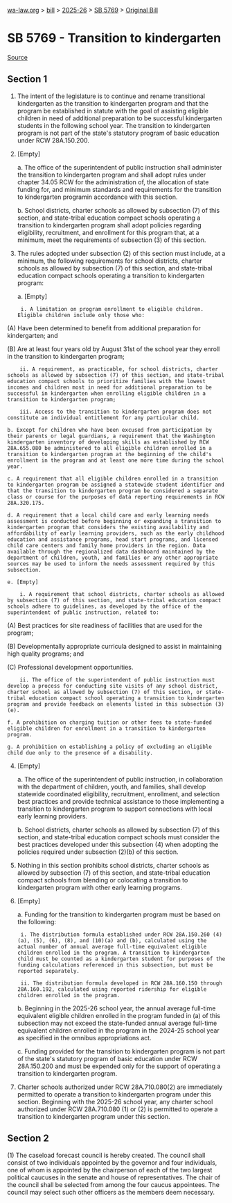 [wa-law.org](/) > [bill](/bill/) > [2025-26](/bill/2025-26/) > [SB 5769](/bill/2025-26/sb/5769/) > [Original Bill](/bill/2025-26/sb/5769/1/)

# SB 5769 - Transition to kindergarten

[Source](http://lawfilesext.leg.wa.gov/biennium/2025-26/Pdf/Bills/Senate%20Bills/5769.pdf)

## Section 1
1. The intent of the legislature is to continue and rename transitional kindergarten as the transition to kindergarten program and that the program be established in statute with the goal of assisting eligible children in need of additional preparation to be successful kindergarten students in the following school year. The transition to kindergarten program is not part of the state's statutory program of basic education under RCW 28A.150.200.

2. [Empty]

    a. The office of the superintendent of public instruction shall administer the transition to kindergarten program and shall adopt rules under chapter 34.05 RCW for the administration of, the allocation of state funding for, and minimum standards and requirements for the transition to kindergarten programin accordance with this section.

    b. School districts, charter schools as allowed by subsection (7) of this section, and state-tribal education compact schools operating a transition to kindergarten program shall adopt policies regarding eligibility, recruitment, and enrollment for this program that, at a minimum, meet the requirements of subsection (3) of this section.

3. The rules adopted under subsection (2) of this section must include, at a minimum, the following requirements for school districts, charter schools as allowed by subsection (7) of this section, and state-tribal education compact schools operating a transition to kindergarten program:

    a. [Empty]

        i. A limitation on program enrollment to eligible children. Eligible children include only those who:

(A) Have been determined to benefit from additional preparation for kindergarten; and

(B) Are at least four years old by August 31st of the school year they enroll in the transition to kindergarten program;

        ii. A requirement, as practicable, for school districts, charter schools as allowed by subsection (7) of this section, and state-tribal education compact schools to prioritize families with the lowest incomes and children most in need for additional preparation to be successful in kindergarten when enrolling eligible children in a transition to kindergarten program;

        iii. Access to the transition to kindergarten program does not constitute an individual entitlement for any particular child.

    b. Except for children who have been excused from participation by their parents or legal guardians, a requirement that the Washington kindergarten inventory of developing skills as established by RCW 28A.655.080 be administered to all eligible children enrolled in a transition to kindergarten program at the beginning of the child's enrollment in the program and at least one more time during the school year.

    c. A requirement that all eligible children enrolled in a transition to kindergarten program be assigned a statewide student identifier and that the transition to kindergarten program be considered a separate class or course for the purposes of data reporting requirements in RCW 28A.320.175.

    d. A requirement that a local child care and early learning needs assessment is conducted before beginning or expanding a transition to kindergarten program that considers the existing availability and affordability of early learning providers, such as the early childhood education and assistance programs, head start programs, and licensed child care centers and family home providers in the region. Data available through the regionalized data dashboard maintained by the department of children, youth, and families or any other appropriate sources may be used to inform the needs assessment required by this subsection.

    e. [Empty]

        i. A requirement that school districts, charter schools as allowed by subsection (7) of this section, and state-tribal education compact schools adhere to guidelines, as developed by the office of the superintendent of public instruction, related to:

(A) Best practices for site readiness of facilities that are used for the program;

(B) Developmentally appropriate curricula designed to assist in maintaining high quality programs; and

(C) Professional development opportunities.

        ii. The office of the superintendent of public instruction must develop a process for conducting site visits of any school district, charter school as allowed by subsection (7) of this section, or state-tribal education compact school operating a transition to kindergarten program and provide feedback on elements listed in this subsection (3)(e).

    f. A prohibition on charging tuition or other fees to state-funded eligible children for enrollment in a transition to kindergarten program.

    g. A prohibition on establishing a policy of excluding an eligible child due only to the presence of a disability.

4. [Empty]

    a. The office of the superintendent of public instruction, in collaboration with the department of children, youth, and families, shall develop statewide coordinated eligibility, recruitment, enrollment, and selection best practices and provide technical assistance to those implementing a transition to kindergarten program to support connections with local early learning providers.

    b. School districts, charter schools as allowed by subsection (7) of this section, and state-tribal education compact schools must consider the best practices developed under this subsection (4) when adopting the policies required under subsection (2)(b) of this section.

5. Nothing in this section prohibits school districts, charter schools as allowed by subsection (7) of this section, and state-tribal education compact schools from blending or colocating a transition to kindergarten program with other early learning programs.

6. [Empty]

    a. Funding for the transition to kindergarten program must be based on the following:

        i. The distribution formula established under RCW 28A.150.260 (4)(a), (5), (6), (8), and (10)(a) and (b), calculated using the actual number of annual average full-time equivalent eligible children enrolled in the program. A transition to kindergarten child must be counted as a kindergarten student for purposes of the funding calculations referenced in this subsection, but must be reported separately.

        ii. The distribution formula developed in RCW 28A.160.150 through 28A.160.192, calculated using reported ridership for eligible children enrolled in the program.

    b. Beginning in the 2025-26 school year, the annual average full-time equivalent eligible children enrolled in the program funded in (a) of this subsection may not exceed the state-funded annual average full-time equivalent children enrolled in the program in the 2024-25 school year as specified in the omnibus appropriations act.

    c. Funding provided for the transition to kindergarten program is not part of the state's statutory program of basic education under RCW 28A.150.200 and must be expended only for the support of operating a transition to kindergarten program.

7. Charter schools authorized under RCW 28A.710.080(2) are immediately permitted to operate a transition to kindergarten program under this section. Beginning with the 2025-26 school year, any charter school authorized under RCW 28A.710.080 (1) or (2) is permitted to operate a transition to kindergarten program under this section.

## Section 2
(1) The caseload forecast council is hereby created. The council shall consist of two individuals appointed by the governor and four individuals, one of whom is appointed by the chairperson of each of the two largest political caucuses in the senate and house of representatives. The chair of the council shall be selected from among the four caucus appointees. The council may select such other officers as the members deem necessary.
